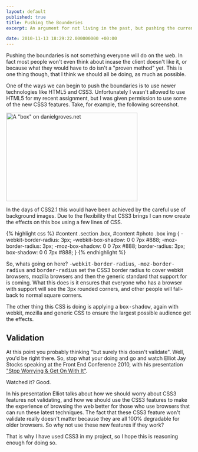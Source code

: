```yaml
---
layout: default
published: true
title: Pushing the Bounderies
excerpt: An argument for not living in the past, but pushing the current technologies of the web instead. 

date: 2010-11-13 18:29:22.000000000 +00:00
---
```

Pushing the boundaries is not something everyone will do on the web.  In fact most people won't even think about incase the client doesn't like it, or because what they would have to do isn't a "proven method" yet.  This is one thing though, that I think we should all be doing, as much as possible.  

One of the ways we can begin to push the boundaries is to use newer technologies like HTML5 and CSS3. Unfortunately I wasn't allowed to use HTML5 for my recent assignment, but I was given permission to use some of the new CSS3 features.  Take, for example, the following screenshot.  

<img src="http://daniel-groves.co.uk/wordpress/wp-content/uploads/2010/11/Screen-shot-2010-11-13-at-10.29.11.png" alt="A &quot;box&quot; on danielgroves.net" title="A &quot;box&quot; on danielgroves.net" width="356" height="240" class="size-full wp-image-334" />

In the days of CSS2.1 this would have been achieved by the careful use of background images.  Due to the flexibility that CSS3 brings I can now create the effects on this box using a few lines of CSS.  

{% highlight css %}
#content .section .box, #content #photo .box img {
	-webkit-border-radius: 3px;
	-webkit-box-shadow: 0 0 7px #888;
	-moz-border-radius: 3px;
	-moz-box-shadow: 0 0 7px #888;
	border-radius: 3px;
	box-shadow: 0 0 7px #888;
}
{% endhighlight %}

So, whats going on here?  <tt>-webkit-border-radius</tt>, <tt>-moz-border-radius</tt> and <tt>border-radius</tt> set the CSS3 border radius to cover webkit browsers, mozilla browsers and then the generic standard that support for is coming.  What this does is it ensures that everyone who has a browser with support will see the 3px rounded corners, and other people will fall-back to normal square corners.  

The other thing this CSS is doing is applying a <tt>box-shadow</tt>, again with webkit, mozilla and generic CSS to ensure the largest possible audience get the effects.  

## Validation

At this point you probably thinking "but surely this doesn't validate".  Well, you'd be right there.  So, stop what your doing and go and watch Elliot Jay Stocks speaking at the Front End Conference 2010, with his presentation ["Stop Worrying &amp; Get On With It"](http://www.frontend2010.com/video/elliot-jay-stocks "Elliot Jay Stocks presentation at Front End Conf, 2010").  

Watched it? Good.  

In his presentation Elliot talks about how we should worry about CSS3 features not validating, and how we should use the CSS3 features to make the experience of browsing the web better for those who use browsers that can run these latest techniques.  The fact that these CSS3 feature won't validate really doesn't matter because they are all 100% degradable for older browsers.  So why not use these new features if they work?

That is why I have used CSS3 in my project, so I hope this is reasoning enough for doing so.  
